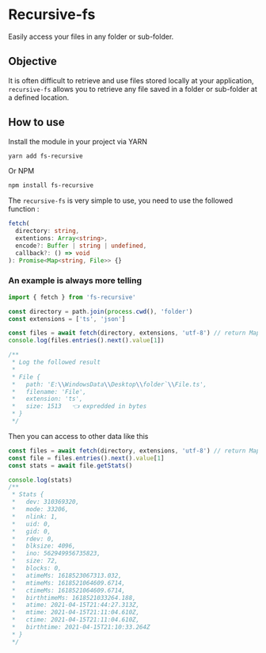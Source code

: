 # Recursive-fs
Easily access your files in any folder or sub-folder.

## Objective
It is often difficult to retrieve and use files stored locally at your application, `recursive-fs` allows you to retrieve any file saved in a folder or sub-folder at a defined location.

## How to use
Install the module in your project via YARN
```bash
yarn add fs-recursive
```
Or NPM
```bash
npm install fs-recursive
```

The `recursive-fs` is very simple to use, you need to use the followed function :
```ts
fetch(
  directory: string,
  extentions: Array<string>,
  encode?: Buffer | string | undefined,
  callback?: () => void
): Promise<Map<string, File>> {}
```

### An example is always more telling
```ts
import { fetch } from 'fs-recursive'

const directory = path.join(process.cwd(), 'folder')
const extensions = ['ts', 'json']

const files = await fetch(directory, extensions, 'utf-8') // return Map<string, File>
console.log(files.entries().next().value[1])

/**
 * Log the followed result
 * 
 * File {
 *   path: 'E:\\WindowsData\\Desktop\\folder`\\File.ts',
 *   filename: 'File',
 *   extension: 'ts',
 *   size: 1513   👈 expredded in bytes
 * }
 */

```

Then you can access to other data like this
```ts
const files = await fetch(directory, extensions, 'utf-8') // return Map<string, File>
const file = files.entries().next().value[1]
const stats = await file.getStats()

console.log(stats)
/**
 * Stats {
 *   dev: 310369320,
 *   mode: 33206,
 *   nlink: 1,
 *   uid: 0,
 *   gid: 0,
 *   rdev: 0,
 *   blksize: 4096,
 *   ino: 562949956735823,
 *   size: 72,
 *   blocks: 0,
 *   atimeMs: 1618523067313.032,
 *   mtimeMs: 1618521064609.6714,
 *   ctimeMs: 1618521064609.6714,
 *   birthtimeMs: 1618521033264.188,
 *   atime: 2021-04-15T21:44:27.313Z,
 *   mtime: 2021-04-15T21:11:04.610Z,
 *   ctime: 2021-04-15T21:11:04.610Z,
 *   birthtime: 2021-04-15T21:10:33.264Z
 * }
 */
```